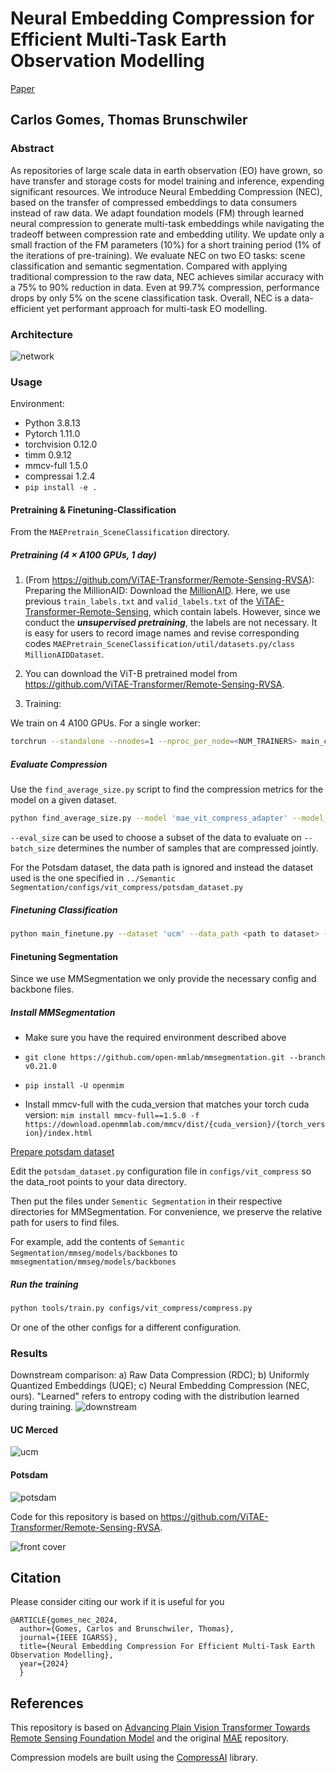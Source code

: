 # Neural Embedding Compression for Efficient Multi-Task Earth Observation Modelling

[Paper](https://arxiv.org/abs/2403.17886)

## Carlos Gomes, Thomas Brunschwiler

### Abstract

As repositories of large scale data in earth observation (EO) have grown, so have transfer and storage costs for model training and inference, expending significant resources. We introduce Neural Embedding Compression (NEC), based on the transfer of compressed embeddings to data consumers instead of raw data. We adapt foundation models (FM) through learned neural compression to generate multi-task embeddings while navigating the tradeoff between compression rate and embedding utility. We update only a small fraction of the FM parameters (10%) for a short training period (1% of the iterations of pre-training). We evaluate NEC on two EO tasks: scene classification and semantic segmentation. Compared with applying traditional compression to the raw data, NEC achieves similar accuracy with a 75% to 90% reduction in data. Even at 99.7% compression, performance drops by only 5% on the scene classification task. Overall, NEC is a data-efficient yet performant approach for multi-task EO modelling.

### Architecture

![network](images/Architecture_new.png)

### Usage

Environment:

- Python 3.8.13
- Pytorch 1.11.0
- torchvision 0.12.0
- timm 0.9.12
- mmcv-full 1.5.0
- compressai 1.2.4
- `pip install -e .`

#### Pretraining & Finetuning-Classification

From the `MAEPretrain_SceneClassification` directory.

##### Pretraining (4 × A100 GPUs, 1 day)

1. (From https://github.com/ViTAE-Transformer/Remote-Sensing-RVSA): Preparing the MillionAID: Download the [MillionAID](https://captain-whu.github.io/DiRS/). Here, we use previous `train_labels.txt` and `valid_labels.txt` of the [ViTAE-Transformer-Remote-Sensing](https://github.com/ViTAE-Transformer/ViTAE-Transformer-Remote-Sensing), which contain labels. However, since we conduct the ***unsupervised pretraining***, the labels are not necessary. It is easy for users to record image names and revise corresponding codes `MAEPretrain_SceneClassification/util/datasets.py/class MillionAIDDataset`.

2. You can download the ViT-B pretrained model from https://github.com/ViTAE-Transformer/Remote-Sensing-RVSA.

3. Training:

We train on 4 A100 GPUs. For a single worker:

```sh
torchrun --standalone --nnodes=1 --nproc_per_node=<NUM_TRAINERS> main_compress.py --dataset 'millionAID' --model 'mae_vit_compress_adapter' --epochs 20 --warmup_epochs 0 --data_path <path_to_millionaid> --save_every_n_epochs 2 --num_workers 8 --ld 1e10 --finetune <path_to_pretrained_model> --output_dir <storage path> --log_dir <log storage path> --blr 1.5e-4 --weight_decay 0.05 --input_size 224 --batch_size 256
```

##### Evaluate Compression

Use the `find_average_size.py` script to find the compression metrics for the model on a given dataset.

```sh
python find_average_size.py --model 'mae_vit_compress_adapter' --model_path <path_to_model> --input_size <image_size> --dataset <ucm, MillionAid or potsdam> --entropy --data_path <data_path>
```

`--eval_size` can be used to choose a subset of the data to evaluate on
`--batch_size` determines the number of samples that are compressed jointly.

For the Potsdam dataset, the data path is ignored and instead the dataset used is the one specified in `../Semantic Segmentation/configs/vit_compress/potsdam_dataset.py`

##### Finetuning Classification

```sh
python main_finetune.py --dataset 'ucm' --data_path <path to dataset> --model 'vit_base_compressed' --epochs 400 --with_decoder --finetune <path to previously trained model weights> --input_size 256 --batch_size 32 --warmup_epochs 5 --blr 1e-3 --weight_decay 0.05 --split 20 --output_dir <storage path> --log_dir <log storage path>
```

#### Finetuning Segmentation

Since we use MMSegmentation we only provide the necessary config and backbone files.

##### Install MMSegmentation

- Make sure you have the required environment described above

- `git clone https://github.com/open-mmlab/mmsegmentation.git --branch v0.21.0`

- `pip install -U openmim`

- Install mmcv-full with the cuda_version that matches your torch cuda version: `mim install mmcv-full==1.5.0 -f https://download.openmmlab.com/mmcv/dist/{cuda_version}/{torch_version}/index.html`

[Prepare potsdam dataset](https://mmsegmentation.readthedocs.io/en/0.x/dataset_prepare.html#isprs-potsdam)

Edit the `potsdam_dataset.py` configuration file in `configs/vit_compress` so the data_root points to your data directory.

Then put the files under `Sementic Segmentation` in their respective directories for MMSegmentation.
For convenience, we preserve the relative path for users to find files.

For example, add the contents of `Semantic Segmentation/mmseg/models/backbones` to `mmsegmentation/mmseg/models/backbones`

##### Run the training

```sh
python tools/train.py configs/vit_compress/compress.py
```

Or one of the other configs for a different configuration.

### Results

Downstream comparison: a) Raw Data Compression (RDC);  b) Uniformly Quantized Embeddings (UQE); c) Neural Embedding Compression (NEC, ours). "Learned" refers to entropy coding with the distribution learned during training.
![downstream](images/Downstream_new_new.png)

#### UC Merced

![ucm](images/Classification_accuracy_thick.png)

#### Potsdam

![potsdam](images/potsdam_plot_log_thick.png)

Code for this repository is based on https://github.com/ViTAE-Transformer/Remote-Sensing-RVSA.

![front cover](images/improved_front_page_med_l.png)




## Citation

Please consider citing our work if it is useful for you

```
@ARTICLE{gomes_nec_2024,
  author={Gomes, Carlos and Brunschwiler, Thomas},
  journal={IEEE IGARSS}, 
  title={Neural Embedding Compression For Efficient Multi-Task Earth Observation Modelling}, 
  year={2024}
  }
```

## References

This repository is based on [Advancing Plain Vision Transformer Towards Remote Sensing Foundation Model](https://github.com/ViTAE-Transformer/Remote-Sensing-RVSA) and the original [MAE](https://github.com/facebookresearch/mae) repository.

Compression models are built using the [CompressAI](https://github.com/InterDigitalInc/CompressAI/tree/master) library.
